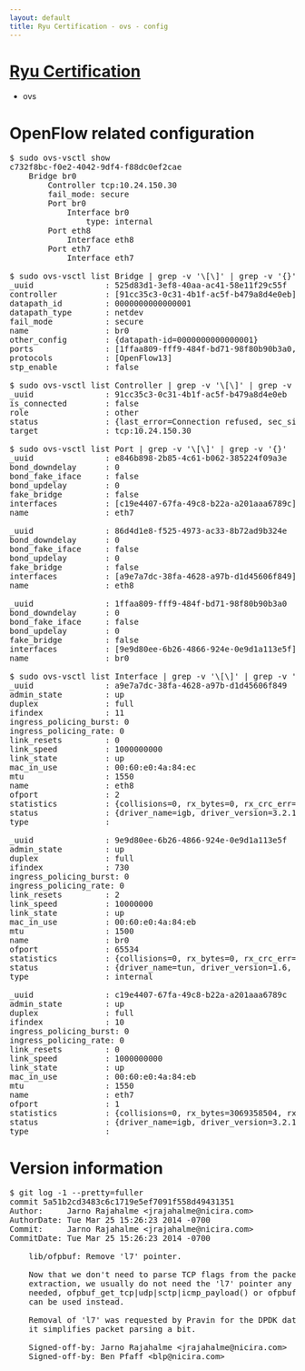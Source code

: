 ```yaml
---
layout: default
title: Ryu Certification - ovs - config
---
```

# [Ryu Certification](http://osrg.github.io/ryu/certification.html)
* ovs 

# OpenFlow related configuration
<pre>
$ sudo ovs-vsctl show
c732f8bc-f0e2-4042-9df4-f88dc0ef2cae
    Bridge br0
        Controller tcp:10.24.150.30
        fail_mode: secure
        Port br0
            Interface br0
                type: internal
        Port eth8
            Interface eth8
        Port eth7
            Interface eth7

$ sudo ovs-vsctl list Bridge | grep -v '\[\]' | grep -v '{}'
_uuid               : 525d83d1-3ef8-40aa-ac41-58e11f29c55f
controller          : [91cc35c3-0c31-4b1f-ac5f-b479a8d4e0eb]
datapath_id         : 0000000000000001
datapath_type       : netdev
fail_mode           : secure
name                : br0
other_config        : {datapath-id=0000000000000001}
ports               : [1ffaa809-fff9-484f-bd71-98f80b90b3a0, 86d4d1e8-f525-4973-ac33-8b72ad9b324e, e846b898-2b85-4c61-b062-385224f09a3e]
protocols           : [OpenFlow13]
stp_enable          : false

$ sudo ovs-vsctl list Controller | grep -v '\[\]' | grep -v '{}'
_uuid               : 91cc35c3-0c31-4b1f-ac5f-b479a8d4e0eb
is_connected        : false
role                : other
status              : {last_error=Connection refused, sec_since_connect=317, sec_since_disconnect=0, state=BACKOFF}
target              : tcp:10.24.150.30

$ sudo ovs-vsctl list Port | grep -v '\[\]' | grep -v '{}'
_uuid               : e846b898-2b85-4c61-b062-385224f09a3e
bond_downdelay      : 0
bond_fake_iface     : false
bond_updelay        : 0
fake_bridge         : false
interfaces          : [c19e4407-67fa-49c8-b22a-a201aaa6789c]
name                : eth7

_uuid               : 86d4d1e8-f525-4973-ac33-8b72ad9b324e
bond_downdelay      : 0
bond_fake_iface     : false
bond_updelay        : 0
fake_bridge         : false
interfaces          : [a9e7a7dc-38fa-4628-a97b-d1d45606f849]
name                : eth8

_uuid               : 1ffaa809-fff9-484f-bd71-98f80b90b3a0
bond_downdelay      : 0
bond_fake_iface     : false
bond_updelay        : 0
fake_bridge         : false
interfaces          : [9e9d80ee-6b26-4866-924e-0e9d1a113e5f]
name                : br0

$ sudo ovs-vsctl list Interface | grep -v '\[\]' | grep -v '{}'
_uuid               : a9e7a7dc-38fa-4628-a97b-d1d45606f849
admin_state         : up
duplex              : full
ifindex             : 11
ingress_policing_burst: 0
ingress_policing_rate: 0
link_resets         : 0
link_speed          : 1000000000
link_state          : up
mac_in_use          : 00:60:e0:4a:84:ec
mtu                 : 1550
name                : eth8
ofport              : 2
statistics          : {collisions=0, rx_bytes=0, rx_crc_err=0, rx_dropped=0, rx_errors=0, rx_frame_err=0, rx_over_err=0, rx_packets=0, tx_bytes=5510550, tx_dropped=0, tx_errors=0, tx_packets=58747}
status              : {driver_name=igb, driver_version=3.2.10-k, firmware_version=3.10-0}
type                : 

_uuid               : 9e9d80ee-6b26-4866-924e-0e9d1a113e5f
admin_state         : up
duplex              : full
ifindex             : 730
ingress_policing_burst: 0
ingress_policing_rate: 0
link_resets         : 2
link_speed          : 10000000
link_state          : up
mac_in_use          : 00:60:e0:4a:84:eb
mtu                 : 1500
name                : br0
ofport              : 65534
statistics          : {collisions=0, rx_bytes=0, rx_crc_err=0, rx_dropped=0, rx_errors=0, rx_frame_err=0, rx_over_err=0, rx_packets=0, tx_bytes=0, tx_dropped=0, tx_errors=0, tx_packets=0}
status              : {driver_name=tun, driver_version=1.6, firmware_version=N/A}
type                : internal

_uuid               : c19e4407-67fa-49c8-b22a-a201aaa6789c
admin_state         : up
duplex              : full
ifindex             : 10
ingress_policing_burst: 0
ingress_policing_rate: 0
link_resets         : 0
link_speed          : 1000000000
link_state          : up
mac_in_use          : 00:60:e0:4a:84:eb
mtu                 : 1550
name                : eth7
ofport              : 1
statistics          : {collisions=0, rx_bytes=3069358504, rx_crc_err=0, rx_dropped=0, rx_errors=0, rx_frame_err=0, rx_over_err=0, rx_packets=72697084, tx_bytes=0, tx_dropped=0, tx_errors=0, tx_packets=0}
status              : {driver_name=igb, driver_version=3.2.10-k, firmware_version=3.10-0}
type                : 
</pre>

# Version information
<pre>
$ git log -1 --pretty=fuller
commit 5a51b2cd3483c6c1719e5ef7091f558d49431351
Author:     Jarno Rajahalme &lt;jrajahalme@nicira.com&gt;
AuthorDate: Tue Mar 25 15:26:23 2014 -0700
Commit:     Jarno Rajahalme &lt;jrajahalme@nicira.com&gt;
CommitDate: Tue Mar 25 15:26:23 2014 -0700

    lib/ofpbuf: Remove 'l7' pointer.
    
    Now that we don't need to parse TCP flags from the packet after
    extraction, we usually do not need the 'l7' pointer any more.  When
    needed, ofpbuf_get_tcp|udp|sctp|icmp_payload() or ofpbuf_get_l4_size()
    can be used instead.
    
    Removal of 'l7' was requested by Pravin for the DPDK datapath work, as
    it simplifies packet parsing a bit.
    
    Signed-off-by: Jarno Rajahalme &lt;jrajahalme@nicira.com&gt;
    Signed-off-by: Ben Pfaff &lt;blp@nicira.com&gt;
</pre>
